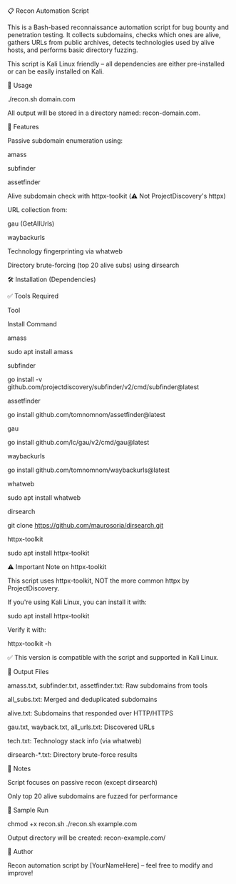 📋 Recon Automation Script

This is a Bash-based reconnaissance automation script for bug bounty and penetration testing. It collects subdomains, checks which ones are alive, gathers URLs from public archives, detects technologies used by alive hosts, and performs basic directory fuzzing.

This script is Kali Linux friendly – all dependencies are either pre-installed or can be easily installed on Kali.

🚀 Usage

./recon.sh domain.com

All output will be stored in a directory named: recon-domain.com.

🧰 Features

Passive subdomain enumeration using:

amass

subfinder

assetfinder

Alive subdomain check with httpx-toolkit (⚠️ Not ProjectDiscovery's httpx)

URL collection from:

gau (GetAllUrls)

waybackurls

Technology fingerprinting via whatweb

Directory brute-forcing (top 20 alive subs) using dirsearch

🛠️ Installation (Dependencies)

✅ Tools Required

Tool

Install Command

amass

sudo apt install amass

subfinder

go install -v github.com/projectdiscovery/subfinder/v2/cmd/subfinder@latest

assetfinder

go install github.com/tomnomnom/assetfinder@latest

gau

go install github.com/lc/gau/v2/cmd/gau@latest

waybackurls

go install github.com/tomnomnom/waybackurls@latest

whatweb

sudo apt install whatweb

dirsearch

git clone https://github.com/maurosoria/dirsearch.git

httpx-toolkit

sudo apt install httpx-toolkit

⚠️ Important Note on httpx-toolkit

This script uses httpx-toolkit, NOT the more common httpx by ProjectDiscovery.

If you're using Kali Linux, you can install it with:

sudo apt install httpx-toolkit

Verify it with:

httpx-toolkit -h

✅ This version is compatible with the script and supported in Kali Linux.

📂 Output Files

amass.txt, subfinder.txt, assetfinder.txt: Raw subdomains from tools

all_subs.txt: Merged and deduplicated subdomains

alive.txt: Subdomains that responded over HTTP/HTTPS

gau.txt, wayback.txt, all_urls.txt: Discovered URLs

tech.txt: Technology stack info (via whatweb)

dirsearch-*.txt: Directory brute-force results

📌 Notes

Script focuses on passive recon (except dirsearch)

Only top 20 alive subdomains are fuzzed for performance

🧪 Sample Run

chmod +x recon.sh
./recon.sh example.com

Output directory will be created: recon-example.com/

👤 Author

Recon automation script by [YourNameHere] – feel free to modify and improve!

